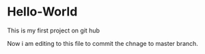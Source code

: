 # Hello-World
This is my first project on git hub

Now i am editing to this file to commit the chnage to master branch.  
